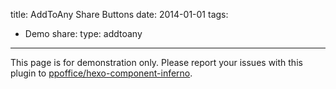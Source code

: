 title: AddToAny Share Buttons
date: 2014-01-01
tags:
- Demo
share:
    type: addtoany
---

<article class="message message-immersive is-warning">
<div class="message-body">
<i class="fas fa-exclamation-triangle mr-2"></i>
This page is for demonstration only.
Please report your issues with this plugin to 
<a href="https://github.com/ppoffice/hexo-component-inferno">ppoffice/hexo-component-inferno</a>.
</div>
</article>
